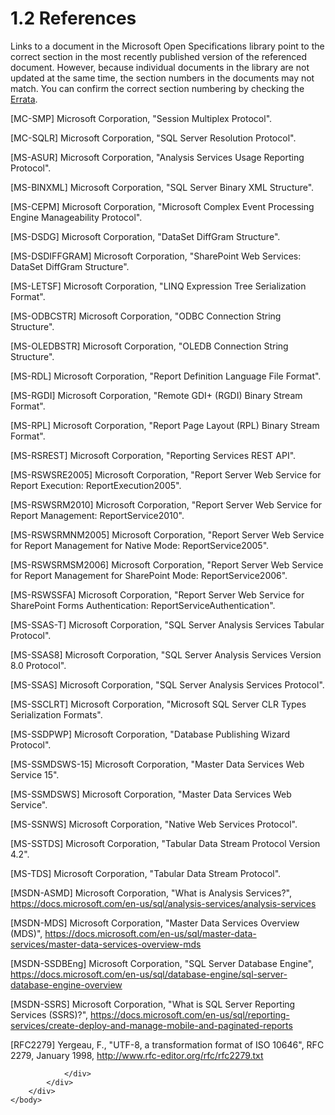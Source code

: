 <html dir="LTR" xmlns:mshelp="http://msdn.microsoft.com/mshelp" xmlns:ddue="http://ddue.schemas.microsoft.com/authoring/2003/5" xmlns:xlink="http://www.w3.org/1999/xlink" xmlns:tool="http://www.microsoft.com/tooltip">
    <head>
        <meta http-equiv="Content-Type" content="text/html; CHARSET=utf-8"></meta>
        <meta name="save" content="history"></meta>
        <title>1.2 References</title>
        <xml>
            <mshelp:toctitle title="1.2 References"></mshelp:toctitle>
            <mshelp:rltitle title="[MS-SSSO]: References"></mshelp:rltitle>
            <mshelp:keyword index="A" term="35565eae-9fb1-4b50-aa36-4c19c24be083"></mshelp:keyword>
            <mshelp:attr name="DCSext.ContentType" value="open specification"></mshelp:attr>
            <mshelp:attr name="AssetID" value="35565eae-9fb1-4b50-aa36-4c19c24be083"></mshelp:attr>
            <mshelp:attr name="TopicType" value="kbRef"></mshelp:attr>
            <mshelp:attr name="DCSext.Title" value="[MS-SSSO]: References" />
        </xml>
    </head>
    <body>
        <div id="header">
            <h1 class="heading">1.2 References</h1>
        </div>
        <div id="mainSection">
            <div id="mainBody">
                <div id="allHistory" class="saveHistory"></div>
                <div id="sectionSection0" class="section" name="collapseableSection">
                    

<p>Links to a document in the Microsoft Open Specifications
library point to the correct section in the most recently published version of
the referenced document. However, because individual documents in the library
are not updated at the same time, the section numbers in the documents may not
match. You can confirm the correct section numbering by checking the <a href="https://go.microsoft.com/fwlink/?linkid=850906">Errata</a>.  </p>

<p>[MC-SMP] Microsoft Corporation,
&quot;<mshelp:link keywords="04c8edde-371d-4af5-bb33-a39b3948f0af" tabindex="0">Session
Multiplex Protocol</mshelp:link>&quot;.</p>

<p>[MC-SQLR] Microsoft
Corporation, &quot;<mshelp:link keywords="1ea6e25f-bff9-4364-ba21-5dc449a601b7" tabindex="0">SQL Server
Resolution Protocol</mshelp:link>&quot;.</p>

<p>[MS-ASUR] Microsoft
Corporation, &quot;<mshelp:link keywords="26b72b89-ed60-4991-b8cc-03f36f7c13be" tabindex="0">Analysis
Services Usage Reporting Protocol</mshelp:link>&quot;.</p>

<p>[MS-BINXML] Microsoft
Corporation, &quot;<mshelp:link keywords="11ab6e8d-2472-44d1-a9e6-bddf000e12f6" tabindex="0">SQL Server
Binary XML Structure</mshelp:link>&quot;.</p>

<p>[MS-CEPM] Microsoft
Corporation, &quot;<mshelp:link keywords="76d533d1-8c07-46af-8a31-3f2520cda70c" tabindex="0">Microsoft
Complex Event Processing Engine Manageability Protocol</mshelp:link>&quot;.</p>

<p>[MS-DSDG] Microsoft
Corporation, &quot;<mshelp:link keywords="a0102bae-8980-4c2a-9edf-56f215b08308" tabindex="0">DataSet
DiffGram Structure</mshelp:link>&quot;.</p>

<p>[MS-DSDIFFGRAM] Microsoft
Corporation, &quot;<mshelp:link keywords="021e1033-8322-486d-a4de-56075686a09e" tabindex="0">SharePoint
Web Services: DataSet DiffGram Structure</mshelp:link>&quot;.</p>

<p>[MS-LETSF] Microsoft
Corporation, &quot;<mshelp:link keywords="697e4fad-ab35-4861-a3f5-a62466a3ae68" tabindex="0">LINQ
Expression Tree Serialization Format</mshelp:link>&quot;.</p>

<p>[MS-ODBCSTR] Microsoft
Corporation, &quot;<mshelp:link keywords="13b4e848-b36c-4b11-acce-d6bf199d5391" tabindex="0">ODBC
Connection String Structure</mshelp:link>&quot;.</p>

<p>[MS-OLEDBSTR] Microsoft
Corporation, &quot;<mshelp:link keywords="774039da-09c1-4b24-b53b-8f9ae019830c" tabindex="0">OLEDB
Connection String Structure</mshelp:link>&quot;.</p>

<p>[MS-RDL] Microsoft Corporation,
&quot;<mshelp:link keywords="53287204-7cd0-4bc9-a5cd-d42a5925dca1" tabindex="0">Report
Definition Language File Format</mshelp:link>&quot;.</p>

<p>[MS-RGDI] Microsoft
Corporation, &quot;<mshelp:link keywords="b420a652-10eb-49b2-834c-ebc4d31e8ce5" tabindex="0">Remote GDI+
(RGDI) Binary Stream Format</mshelp:link>&quot;.</p>

<p>[MS-RPL] Microsoft Corporation,
&quot;<mshelp:link keywords="9c4ff7ba-f6da-4092-9670-aa0e54e73887" tabindex="0">Report
Page Layout (RPL) Binary Stream Format</mshelp:link>&quot;.</p>

<p>[MS-RSREST] Microsoft
Corporation, &quot;<mshelp:link keywords="a7752484-e24a-41f8-8ea2-c0e6568768fd" tabindex="0">Reporting
Services REST API</mshelp:link>&quot;.</p>

<p>[MS-RSWSRE2005] Microsoft
Corporation, &quot;<mshelp:link keywords="96c33524-52c1-4358-a23a-6921db74211c" tabindex="0">Report
Server Web Service for Report Execution: ReportExecution2005</mshelp:link>&quot;.</p>

<p>[MS-RSWSRM2010] Microsoft
Corporation, &quot;<mshelp:link keywords="0c9864cf-afe9-4789-ae9e-a55df1ff9111" tabindex="0">Report
Server Web Service for Report Management: ReportService2010</mshelp:link>&quot;.</p>

<p>[MS-RSWSRMNM2005] Microsoft
Corporation, &quot;<mshelp:link keywords="a30e6fc4-36ad-423a-b578-ba50523f5a77" tabindex="0">Report
Server Web Service for Report Management for Native Mode: ReportService2005</mshelp:link>&quot;.</p>

<p>[MS-RSWSRMSM2006] Microsoft
Corporation, &quot;<mshelp:link keywords="eea1faab-ab5f-4fac-aecd-5c7543a8977c" tabindex="0">Report
Server Web Service for Report Management for SharePoint Mode: ReportService2006</mshelp:link>&quot;.</p>

<p>[MS-RSWSSFA] Microsoft
Corporation, &quot;<mshelp:link keywords="ee081425-607f-4742-8d61-5bf61f0d2a26" tabindex="0">Report
Server Web Service for SharePoint Forms Authentication:
ReportServiceAuthentication</mshelp:link>&quot;.</p>

<p>[MS-SSAS-T] Microsoft
Corporation, &quot;<mshelp:link keywords="f85cd3b9-690c-4bc7-a1f0-a854d7daecd8" tabindex="0">SQL Server
Analysis Services Tabular Protocol</mshelp:link>&quot;.</p>

<p>[MS-SSAS8] Microsoft
Corporation, &quot;<mshelp:link keywords="63b87474-0530-4ac3-9a9b-62f48bd2b447" tabindex="0">SQL Server
Analysis Services Version 8.0 Protocol</mshelp:link>&quot;.</p>

<p>[MS-SSAS] Microsoft
Corporation, &quot;<mshelp:link keywords="854a72f2-d637-4be3-b60f-6a44422e80c9" tabindex="0">SQL Server
Analysis Services Protocol</mshelp:link>&quot;.</p>

<p>[MS-SSCLRT] Microsoft Corporation,
&quot;<mshelp:link keywords="77460aa9-8c2f-4449-a65e-1d649ebd77fa" tabindex="0">Microsoft
SQL Server CLR Types Serialization Formats</mshelp:link>&quot;.</p>

<p>[MS-SSDPWP] Microsoft
Corporation, &quot;<mshelp:link keywords="6111fbea-38e6-4a73-a077-f4724cb1baec" tabindex="0">Database
Publishing Wizard Protocol</mshelp:link>&quot;.</p>

<p>[MS-SSMDSWS-15] Microsoft
Corporation, &quot;<mshelp:link keywords="484fe9af-35ad-489f-a672-b3acad9db116" tabindex="0">Master
Data Services Web Service 15</mshelp:link>&quot;.</p>

<p>[MS-SSMDSWS] Microsoft
Corporation, &quot;<mshelp:link keywords="ab7df855-59f8-4d31-9d8a-9ab6e4b7a459" tabindex="0">Master
Data Services Web Service</mshelp:link>&quot;.</p>

<p>[MS-SSNWS] Microsoft
Corporation, &quot;<mshelp:link keywords="de41906d-ae82-406b-8ad6-2504bf966536" tabindex="0">Native Web
Services Protocol</mshelp:link>&quot;.</p>

<p>[MS-SSTDS] Microsoft
Corporation, &quot;<mshelp:link keywords="dab36a48-6c13-44c7-954a-0f5c8623590d" tabindex="0">Tabular Data
Stream Protocol Version 4.2</mshelp:link>&quot;.</p>

<p>[MS-TDS] Microsoft Corporation,
&quot;<mshelp:link keywords="b46a581a-39de-4745-b076-ec4dbb7d13ec" tabindex="0">Tabular
Data Stream Protocol</mshelp:link>&quot;.</p>

<p>[MSDN-ASMD] Microsoft
Corporation, &quot;What is Analysis Services?&quot;, <a href="https://go.microsoft.com/fwlink/?LinkId=167833">https://docs.microsoft.com/en-us/sql/analysis-services/analysis-services</a></p>

<p>[MSDN-MDS] Microsoft
Corporation, &quot;Master Data Services Overview (MDS)&quot;, <a href="https://go.microsoft.com/fwlink/?LinkId=786411">https://docs.microsoft.com/en-us/sql/master-data-services/master-data-services-overview-mds</a></p>

<p>[MSDN-SSDBEng] Microsoft Corporation,
&quot;SQL Server Database Engine&quot;, <a href="https://go.microsoft.com/fwlink/?LinkId=167834">https://docs.microsoft.com/en-us/sql/database-engine/sql-server-database-engine-overview</a></p>

<p>[MSDN-SSRS] Microsoft
Corporation, &quot;What is SQL Server Reporting Services (SSRS)?&quot;, <a href="https://go.microsoft.com/fwlink/?LinkId=152499">https://docs.microsoft.com/en-us/sql/reporting-services/create-deploy-and-manage-mobile-and-paginated-reports</a></p>

<p>[RFC2279] Yergeau, F.,
&quot;UTF-8, a transformation format of ISO 10646&quot;, RFC 2279, January
1998, <a href="https://go.microsoft.com/fwlink/?LinkId=90331">http://www.rfc-editor.org/rfc/rfc2279.txt</a></p>


                </div>
            </div>
        </div>
    </body>
</html>